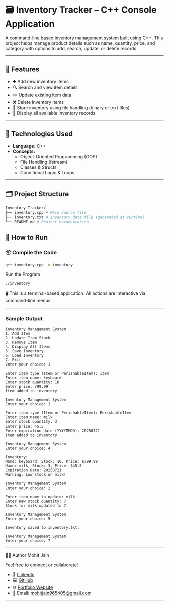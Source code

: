 # 🗃️ Inventory Tracker – C++ Console Application

A command-line based inventory management system built using C++. This project helps manage product details such as name, quantity, price, and category with options to add, search, update, or delete records.

---

## 📌 Features

- ➕ Add new inventory items
- 🔍 Search and view item details
- ✏️ Update existing item data
- ❌ Delete inventory items
- 💾 Store inventory using file handling (binary or text files)
- 📜 Display all available inventory records

---

## 🔧 Technologies Used

- **Language:** C++
- **Concepts:**  
  - Object-Oriented Programming (OOP)  
  - File Handling (fstream)  
  - Classes & Structs  
  - Conditional Logic & Loops

---

## 🗂️ Project Structure

```bash
Inventory-Tracker/
├── inventory.cpp # Main source file
├── inventory.txt # Inventory data file (generated at runtime)
└── README.md # Project documentation
```
## 🚀 How to Run

### 📦 Compile the Code

```bash
g++ inventory.cpp -o inventory
```
Run the Program
```bash
./inventory
```
🖥️ This is a terminal-based application. All actions are interactive via command-line menus.

---
### Sample Output
  ```text
Inventory Management System
1. Add Item
2. Update Item Stock
3. Remove Item
4. Display All Items
5. Save Inventory
6. Load Inventory
7. Exit
Enter your choice: 1

Enter item type (Item or PerishableItem): Item
Enter item name: keyboard
Enter stock quantity: 10
Enter price: 799.99
Item added to inventory.

Inventory Management System
Enter your choice: 1

Enter item type (Item or PerishableItem): PerishableItem
Enter item name: milk
Enter stock quantity: 3
Enter price: 45.5
Enter expiration date (YYYYMMDD): 20250721
Item added to inventory.

Inventory Management System
Enter your choice: 4

Inventory:
Name: keyboard, Stock: 10, Price: $799.99
Name: milk, Stock: 3, Price: $45.5
Expiration Date: 20250721
Warning: Low stock on milk!

Inventory Management System
Enter your choice: 2

Enter item name to update: milk
Enter new stock quantity: 7
Stock for milk updated to 7.

Inventory Management System
Enter your choice: 5

Inventory saved to inventory.txt.

Inventory Management System
Enter your choice: 7

  ```

---

🙋‍♂️ Author
Mohit Jain

Feel free to connect or collaborate!

- 🔗 [LinkedIn](https://www.linkedin.com/in/mohit-jain-dev/)  
- 💻 [GitHub](https://github.com/Mohitjain9654)  
- 🌐 [Portfolio Website](https://mohitjain-portfolio.vercel.app/)  
- 📧 Email: mohitjain965405@gmail.com

---
